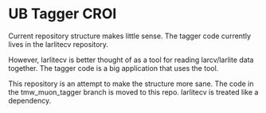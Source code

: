 # UB Tagger CROI

Current repository structure makes little sense.  The tagger code currently lives in the larlitecv repository.

However, larlitecv is better thought of as a tool for reading larcv/larlite data together. The tagger code is a big application that uses the tool.

This repository is an attempt to make the structure more sane. The code in the tmw_muon_tagger branch is moved to this repo. larlitecv is treated like a dependency.